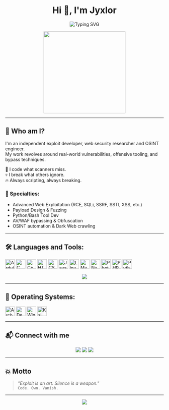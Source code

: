 <h1 align="center">Hi 👋, I'm Jyxlor</h1>

<p align="center">
  <img src="https://readme-typing-svg.demolab.com?font=Fira+Code&pause=1000&color=F70000&width=435&lines=Exploit+Developer;Web+Security+Researcher;Payload+Engineer;Founder+of+Nexta+Hack+Team" alt="Typing SVG" />
</p>

<p align="center">
  <img src="https://media.tenor.com/vkI4Q7FcifYAAAAC/anime-hacker.gif" width="260px">
</p>

---

## 🧠 Who am I?

I'm an independent exploit developer, web security researcher and OSINT engineer.  
My work revolves around real-world vulnerabilities, offensive tooling, and bypass techniques.

🧩 I code what scanners miss.  
💀 I break what others ignore.  
🔥 Always scripting, always breaking.

### 🔬 Specialties:
- Advanced Web Exploitation (RCE, SQLi, SSRF, SSTI, XSS, etc.)
- Payload Design & Fuzzing
- Python/Bash Tool Dev
- AV/WAF bypassing & Obfuscation
- OSINT automation & Dark Web crawling

---

## 🛠️ Languages and Tools:

<p align="left">
  <img src="https://cdn.jsdelivr.net/gh/devicons/devicon/icons/arduino/arduino-original.svg" height="30" alt="Arduino"/>
  <img src="https://cdn.jsdelivr.net/gh/devicons/devicon/icons/c/c-original.svg" height="30" alt="C"/>
  <img src="https://cdn.jsdelivr.net/gh/devicons/devicon/icons/cplusplus/cplusplus-original.svg" height="30" alt="C++"/>
  <img src="https://cdn.jsdelivr.net/gh/devicons/devicon/icons/html5/html5-original.svg" height="30" alt="HTML5"/>
  <img src="https://cdn.jsdelivr.net/gh/devicons/devicon/icons/css3/css3-original.svg" height="30" alt="CSS3"/>
  <img src="https://cdn.jsdelivr.net/gh/devicons/devicon/icons/javascript/javascript-original.svg" height="30" alt="JavaScript"/>
  <img src="https://cdn.jsdelivr.net/gh/devicons/devicon/icons/linux/linux-original.svg" height="30" alt="Linux"/>
  <img src="https://cdn.jsdelivr.net/gh/devicons/devicon/icons/mysql/mysql-original.svg" height="30" alt="MySQL"/>
  <img src="https://cdn.jsdelivr.net/gh/devicons/devicon/icons/nodejs/nodejs-original.svg" height="30" alt="Node.js"/>
  <img src="https://cdn.jsdelivr.net/gh/devicons/devicon/icons/photoshop/photoshop-line.svg" height="30" alt="Photoshop"/>
  <img src="https://cdn.jsdelivr.net/gh/devicons/devicon/icons/php/php-original.svg" height="30" alt="PHP"/>
  <img src="https://cdn.jsdelivr.net/gh/devicons/devicon/icons/python/python-original.svg" height="30" alt="Python"/>
</p>
<p align="center">
  <img src="https://capsule-render.vercel.app/api?type=waving&color=purple&height=100&section=footer&animation=twinkling"/>
</p>


---

## 💽 Operating Systems:

<p align="left">
  <img src="https://cdn.jsdelivr.net/gh/devicons/devicon/icons/archlinux/archlinux-original.svg" height="30" alt="Arch Linux"/>
  <img src="https://cdn.jsdelivr.net/gh/devicons/devicon/icons/debian/debian-original.svg" height="30" alt="Debian"/>
  <img src="https://cdn.jsdelivr.net/gh/devicons/devicon/icons/windows8/windows8-original.svg" height="30" alt="Windows"/>
  <img src="https://cdn.jsdelivr.net/gh/devicons/devicon/icons/kali/kali-original.svg" height="30" alt="Kali"/>
</p>

---

## 📬 Connect with me

<p align="center">
  <a href="https://t.me/jyxlor"><img src="https://img.shields.io/badge/Telegram-303446?style=for-the-badge&logo=telegram&logoColor=white" /></a>
  <a href="https://jyxlor.org.tr"><img src="https://img.shields.io/badge/Website-000000?style=for-the-badge&logo=firefox&logoColor=white" /></a>
  <a href="https://tryhackme.com/p/jyxlor"><img src="https://img.shields.io/badge/TryHackMe-212121?style=for-the-badge&logo=tryhackme&logoColor=red" /></a>
</p>

---

## 💥 Motto
> *"Exploit is an art. Silence is a weapon."*  
> `Code. Own. Vanish.`

---

<p align="center">
  <img src="https://count.getloli.com/get/@jyxlor?theme=moebooru" />
</p>
